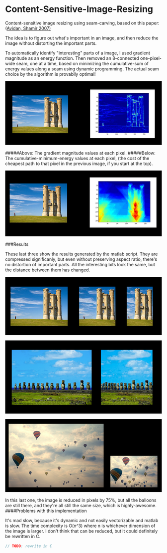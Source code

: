 Content-Sensitive-Image-Resizing
================================

Content-sensitive image resizing using seam-carving, based on this paper: ([Avidan, Shamir 2007)](http://www.win.tue.nl/~wstahw/edu/2IV05/seamcarving.pdf)

The idea is to figure out what's important in an image, and then reduce the image without distorting the important parts.

To automatically identify "interesting" parts of a image, I used gradient magnitude as an energy function. Then removed an 8-connected one-pixel-wide seam, one at a time, based on minimizing the cumulative-sum of energy values along a seam using dynamic programming. The actual seam choice by the algorithm is provablly optimal!

![matches](result_photos/seam1.png?raw=true)

#####Above: The gradient magnitude values at each pixel.
#####Below: The cumulative-minimum-energy values at each pixel, (the cost of the cheapest path to that pixel in the previous image, if you start at the top).

![matches](result_photos/seam2.png?raw=true)


###Results

These last three show the results generated by the matlab script. They are compressed significanly, but even without preserving aspect ratio, there's no distortion of important parts. All the interesting bits look the same, but the distance between them has changed.


![matches](result_photos/seam3.png?raw=true)

![matches](result_photos/seam4.png?raw=true)

![matches](result_photos/seam5.png?raw=true)

In this last one, the image is reduced in pixels by 75%, but all the balloons are still there, and they're all still the same size, which is highly-awesome.
####Problems with this implementation

It's mad slow, because it's dynamic and not easily vectorizable and matlab is slow. The time complexity is O(n^3) where n is whichever dimension of the image is larger. I don't think that can be reduced, but it could definitely be rewritten in C.

```java
// TODO: rewrite in C
```
